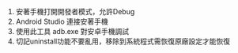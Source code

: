 1. 安著手機打開開發者模式，允許Debug
2. Android Studio 連接安著手機
3. 使用此工具 adb.exe 對安卓手機調試
4. 切記uninstall功能不要亂用，移除到系統程式需恢復原廠設定才能恢復
